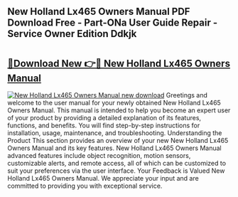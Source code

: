 ## New Holland Lx465 Owners Manual PDF Download Free - Part-ONa User Guide Repair - Service Owner Edition Ddkjk

# <h2><a href="http://bc82997.oget.top/?id=New+Holland+Lx465+Owners+Manual">🔗Download New 👉🔴 New Holland Lx465 Owners Manual</a></h2>

[![New Holland Lx465 Owners Manual new download](https://i.imgur.com/5g1atiW.png)](http://bc82997.oget.top/?id=New+Holland+Lx465+Owners+Manual)
Greetings and welcome to the user manual for your newly obtained New Holland Lx465 Owners Manual. This manual is intended to help you become an expert user of your product by providing a detailed explanation of its features, functions, and benefits. You will find step-by-step instructions for installation, usage, maintenance, and troubleshooting. Understanding the Product This section provides an overview of your new New Holland Lx465 Owners Manual and its key features. New Holland Lx465 Owners Manual advanced features include object recognition, motion sensors, customizable alerts, and remote access, all of which can be customized to suit your preferences via the user interface. Your Feedback is Valued New Holland Lx465 Owners Manual. We appreciate your input and are committed to providing you with exceptional service.
